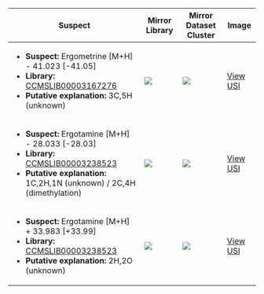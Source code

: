 | Suspect | Mirror Library | Mirror Dataset Cluster | Image |
| --- | --- | --- | --- |
| <ul><li><b>Suspect:</b> Ergometrine [M+H] -  41.023 [-41.05]</li><li><b>Library:</b> [CCMSLIB00003167276](https://gnps.ucsd.edu/ProteoSAFe/gnpslibraryspectrum.jsp?SpectrumID=CCMSLIB00003167276)</li><li><b>Putative explanation:</b> 3C,5H (unknown)</li></ul> | ![](https://metabolomics-usi.ucsd.edu/svg/mirror?usi1=mzspec:MSV000082608:81680.mzML:scan:1340&usi2=mzspec:GNPSLIBRARY:CCMSLIB00003167276&mz_min=50&mz_max=500) | ![](https://metabolomics-usi.ucsd.edu/svg/mirror?usi1=mzspec:MSV000082608:81680.mzML:scan:1340&usi2=mzspec:MSV000084314:MSV000082608.mgf:scan:124816&mz_min=50&mz_max=500) | [View USI](https://metabolomics-usi.ucsd.edu/svg/?usi=mzspec:MSV000082608:81680.mzML:scan:1340&mz_min=50&mz_max=500)| 
| <ul><li><b>Suspect:</b> Ergotamine [M+H] -  28.033 [-28.03]</li><li><b>Library:</b> [CCMSLIB00003238523](https://gnps.ucsd.edu/ProteoSAFe/gnpslibraryspectrum.jsp?SpectrumID=CCMSLIB00003238523)</li><li><b>Putative explanation:</b> 1C,2H,1N (unknown) / 2C,4H (dimethylation)</li></ul> | ![](https://metabolomics-usi.ucsd.edu/svg/mirror?usi1=mzspec:MSV000082074:G78974_2x_RA11_01_19107.mzML:scan:1132&usi2=mzspec:GNPSLIBRARY:CCMSLIB00003238523&mz_min=50&mz_max=500) | ![](https://metabolomics-usi.ucsd.edu/svg/mirror?usi1=mzspec:MSV000082074:G78974_2x_RA11_01_19107.mzML:scan:1132&usi2=mzspec:MSV000084314:MSV000082074.mgf:scan:104218&mz_min=50&mz_max=500) | [View USI](https://metabolomics-usi.ucsd.edu/svg/?usi=mzspec:MSV000082074:G78974_2x_RA11_01_19107.mzML:scan:1132&mz_min=50&mz_max=500)| 
| <ul><li><b>Suspect:</b> Ergotamine [M+H] +  33.983 [+33.99]</li><li><b>Library:</b> [CCMSLIB00003238523](https://gnps.ucsd.edu/ProteoSAFe/gnpslibraryspectrum.jsp?SpectrumID=CCMSLIB00003238523)</li><li><b>Putative explanation:</b> 2H,2O (unknown)</li></ul> | ![](https://metabolomics-usi.ucsd.edu/svg/mirror?usi1=mzspec:MSV000082074:G78974_2x_RA11_01_19107.mzML:scan:1007&usi2=mzspec:GNPSLIBRARY:CCMSLIB00003238523&mz_min=50&mz_max=500) | ![](https://metabolomics-usi.ucsd.edu/svg/mirror?usi1=mzspec:MSV000082074:G78974_2x_RA11_01_19107.mzML:scan:1007&usi2=mzspec:MSV000084314:MSV000082074.mgf:scan:104218&mz_min=50&mz_max=500) | [View USI](https://metabolomics-usi.ucsd.edu/svg/?usi=mzspec:MSV000082074:G78974_2x_RA11_01_19107.mzML:scan:1007&mz_min=50&mz_max=500)| 
